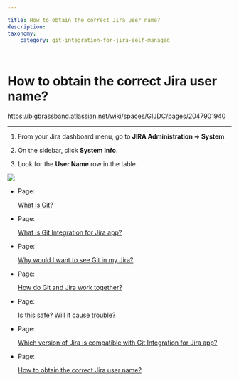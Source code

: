 ```yaml
---

title: How to obtain the correct Jira user name?
description:
taxonomy:
    category: git-integration-for-jira-self-managed

---
```


# How to obtain the correct Jira user name?

<https://bigbrassband.atlassian.net/wiki/spaces/GIJDC/pages/2047901940>

* * *

1.  From your Jira dashboard menu, go to **JIRA Administration** ➜ **System**.
    
2.  On the sidebar, click **System Info**.
    
3.  Look for the **User Name** row in the table.
    

![](https://bigbrassband.atlassian.net/wiki/download/thumbnails/2047901940/gitserver-jira-admin-system-username-info.png?version=1&modificationDate=1641742011156&cacheVersion=1&api=v2&width=680&height=401)

*   Page:
    
    [What is Git?](/wiki/spaces/GIJDC/pages/2047901870)
    
*   Page:
    
    [What is Git Integration for Jira app?](/wiki/spaces/GIJDC/pages/2047901879)
    
*   Page:
    
    [Why would I want to see Git in my Jira?](/wiki/spaces/GIJDC/pages/2047901897)
    
*   Page:
    
    [How do Git and Jira work together?](/wiki/spaces/GIJDC/pages/2047770846)
    
*   Page:
    
    [Is this safe? Will it cause trouble?](/wiki/spaces/GIJDC/pages/2047803649)
    
*   Page:
    
    [Which version of Jira is compatible with Git Integration for Jira app?](/wiki/spaces/GIJDC/pages/2047803656)
    
*   Page:
    
    [How to obtain the correct Jira user name?](/wiki/spaces/GIJDC/pages/2047901940)